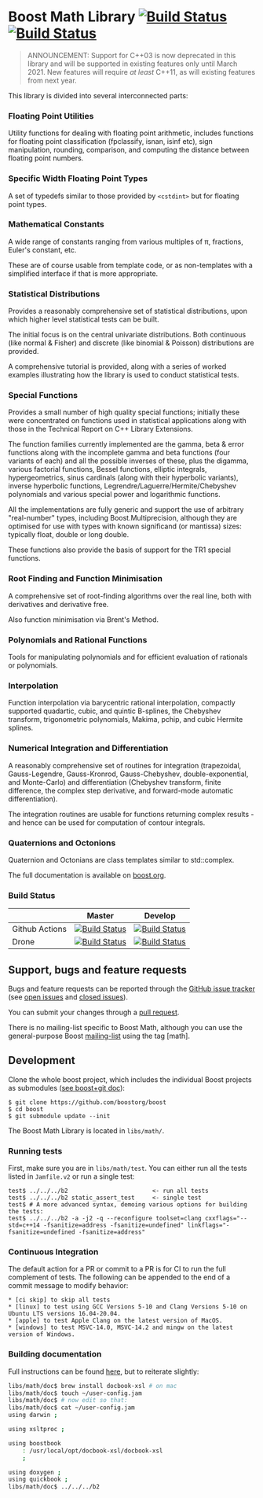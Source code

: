 Boost Math Library 
[![Build Status](https://drone.cpp.al/api/badges/boostorg/math/status.svg)](https://drone.cpp.al/boostorg/math)[![Build Status](https://github.com/boostorg/math/workflows/CI/badge.svg?branch=develop)](https://github.com/boostorg/math/actions)
==================

>ANNOUNCEMENT: Support for C++03 is now deprecated in this library and will be supported in existing features
>only until March 2021.  New features will require *at least* C++11, as will existing features from next year.

This library is divided into several interconnected parts:

### Floating Point Utilities

Utility functions for dealing with floating point arithmetic, includes functions for floating point classification (fpclassify, isnan, isinf etc), sign manipulation, rounding, comparison, and computing the distance between floating point numbers.

### Specific Width Floating Point Types

A set of typedefs similar to those provided by `<cstdint>` but for floating point types.

### Mathematical Constants

A wide range of constants ranging from various multiples of π, fractions, Euler's constant, etc.

These are of course usable from template code, or as non-templates with a simplified interface if that is more appropriate.

### Statistical Distributions

Provides a reasonably comprehensive set of statistical distributions, upon which higher level statistical tests can be built.

The initial focus is on the central univariate distributions. Both continuous (like normal & Fisher) and discrete (like binomial & Poisson) distributions are provided.

A comprehensive tutorial is provided, along with a series of worked examples illustrating how the library is used to conduct statistical tests.

### Special Functions

Provides a small number of high quality special functions; initially these were concentrated on functions used in statistical applications along with those in the Technical Report on C++ Library Extensions.

The function families currently implemented are the gamma, beta & error functions along with the incomplete gamma and beta functions (four variants of each) and all the possible inverses of these, plus the digamma, various factorial functions, Bessel functions, elliptic integrals, hypergeometrics, sinus cardinals (along with their hyperbolic variants), inverse hyperbolic functions, Legrendre/Laguerre/Hermite/Chebyshev polynomials and various special power and logarithmic functions.

All the implementations are fully generic and support the use of arbitrary "real-number" types, including Boost.Multiprecision, although they are optimised for use with types with known significand (or mantissa) sizes: typically float, double or long double.

These functions also provide the basis of support for the TR1 special functions.

### Root Finding and Function Minimisation

A comprehensive set of root-finding algorithms over the real line, both with derivatives and derivative free.

Also function minimisation via Brent's Method.

### Polynomials and Rational Functions

Tools for manipulating polynomials and for efficient evaluation of rationals or polynomials.

### Interpolation

Function interpolation via barycentric rational interpolation, compactly supported quadartic, cubic, and quintic B-splines, the Chebyshev transform, trigonometric polynomials, Makima, pchip, and cubic Hermite splines.

### Numerical Integration and Differentiation

A reasonably comprehensive set of routines for integration (trapezoidal, Gauss-Legendre, Gauss-Kronrod, Gauss-Chebyshev, double-exponential, and Monte-Carlo) and differentiation (Chebyshev transform, finite difference, the complex step derivative, and forward-mode automatic differentiation).

The integration routines are usable for functions returning complex results - and hence can be used for computation of  contour integrals.

### Quaternions and Octonions

Quaternion and Octonians are class templates similar to std::complex.

The full documentation is available on [boost.org](http://www.boost.org/doc/libs/release/libs/math).

### Build Status

|                  |  Master  |   Develop   |
|------------------|----------|-------------|
| Github Actions | [![Build Status](https://github.com/boostorg/math/workflows/CI/badge.svg?branch=master)](https://github.com/boostorg/math/actions) | [![Build Status](https://github.com/boostorg/math/workflows/CI/badge.svg?branch=develop)](https://github.com/boostorg/math/actions) |
|Drone | [![Build Status](https://drone.cpp.al/api/badges/boostorg/math/status.svg?ref=refs/heads/master)](https://drone.cpp.al/boostorg/math) | [![Build Status](https://drone.cpp.al/api/badges/boostorg/math/status.svg)](https:/drone.cpp.al/boostorg/math) |



## Support, bugs and feature requests ##

Bugs and feature requests can be reported through the [GitHub issue tracker](https://github.com/boostorg/math/issues)
(see [open issues](https://github.com/boostorg/math/issues) and
[closed issues](https://github.com/boostorg/math/issues?utf8=%E2%9C%93&q=is%3Aissue+is%3Aclosed)).

You can submit your changes through a [pull request](https://github.com/boostorg/math/pulls).

There is no mailing-list specific to Boost Math, although you can use the general-purpose Boost [mailing-list](http://lists.boost.org/mailman/listinfo.cgi/boost-users) using the tag [math].


## Development ##

Clone the whole boost project, which includes the individual Boost projects as submodules ([see boost+git doc](https://github.com/boostorg/boost/wiki/Getting-Started)):

    $ git clone https://github.com/boostorg/boost
    $ cd boost
    $ git submodule update --init

The Boost Math Library is located in `libs/math/`.

### Running tests ###
First, make sure you are in `libs/math/test`.
You can either run all the tests listed in `Jamfile.v2` or run a single test:

    test$ ../../../b2                        <- run all tests
    test$ ../../../b2 static_assert_test     <- single test
    test$ # A more advanced syntax, demoing various options for building the tests:
    test$ ../../../b2 -a -j2 -q --reconfigure toolset=clang cxxflags="--std=c++14 -fsanitize=address -fsanitize=undefined" linkflags="-fsanitize=undefined -fsanitize=address"

### Continuous Integration ###
The default action for a PR or commit to a PR is for CI to run the full complement of tests. The following can be appended to the end of a commit message to modify behavior:

    * [ci skip] to skip all tests
    * [linux] to test using GCC Versions 5-10 and Clang Versions 5-10 on Ubuntu LTS versions 16.04-20.04.
    * [apple] to test Apple Clang on the latest version of MacOS.
    * [windows] to test MSVC-14.0, MSVC-14.2 and mingw on the latest version of Windows.
     
### Building documentation ###

Full instructions can be found [here](https://svn.boost.org/trac10/wiki/BoostDocs/GettingStarted), but to reiterate slightly:

```bash
libs/math/doc$ brew install docbook-xsl # on mac
libs/math/doc$ touch ~/user-config.jam
libs/math/doc$ # now edit so that:
libs/math/doc$ cat ~/user-config.jam
using darwin ;

using xsltproc ;

using boostbook
    : /usr/local/opt/docbook-xsl/docbook-xsl
    ;

using doxygen ;
using quickbook ;
libs/math/doc$ ../../../b2
```

